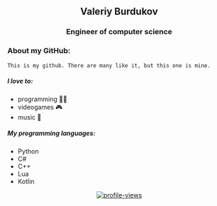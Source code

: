 <div align="center">
  <h2>Valeriy Burdukov</h2>
  <h3>Engineer of computer science</h3>
</div>

<div class='parent'>

  <div class='child'>
   <h3>About my GitHub:</h3>
    
    This is my github. There are many like it, but this one is mine.
    
  </div>
</div>


<h5>I love to: </h5>

* programming 🧑‍💻 
* videogames 🎮 
* music 🎵

<h5>My programming languages:</h5>

* Python
* C# 
* C++
* Lua
* Kotlin

<p align="center">
  <a href="https://github.com/burdukow" >
    <img src="https://komarev.com/ghpvc/?username=burdukow&style=for-the-badge" alt="profile-views">
  </a>
</p>

